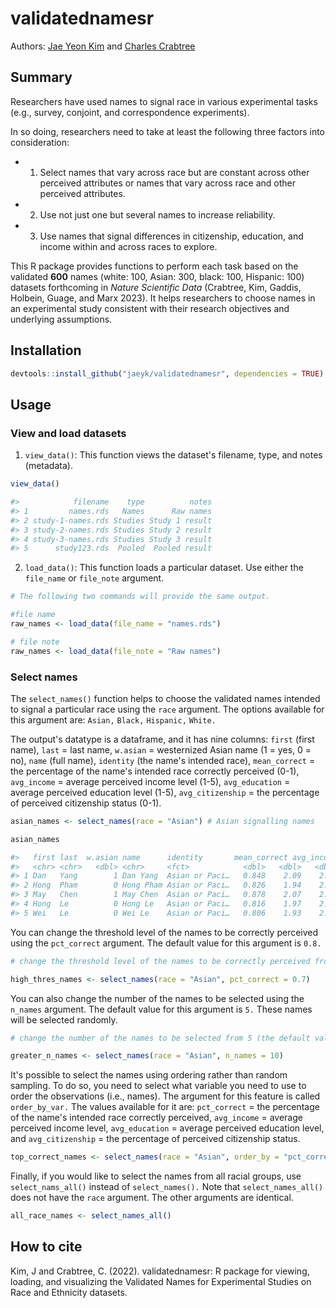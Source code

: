 # validatednamesr

Authors: [Jae Yeon Kim](https://jaeyk.github.io/) and [Charles Crabtree](https://charlescrabtree.com/)

## Summary 
    
Researchers have used names to signal race in various experimental tasks (e.g., survey, conjoint, and correspondence experiments). 

In so doing, researchers need to take at least the following three factors into consideration: 

-   1. Select names that vary across race but are constant across other perceived attributes or names that vary across race and other perceived attributes. 

-   2. Use not just one but several names to increase reliability. 

-   3. Use names that signal differences in citizenship, education, and income within and across races to explore.

This R package provides functions to perform each task based on the validated **600** names (white: 100, Asian: 300, black: 100, Hispanic: 100) datasets forthcoming in *Nature Scientific Data* (Crabtree, Kim, Gaddis, Holbein, Guage, and Marx 2023). It helps researchers to choose names in an experimental study consistent with their research objectives and underlying assumptions.

## Installation 

``` r
devtools::install_github("jaeyk/validatednamesr", dependencies = TRUE)
```

## Usage 

### View and load datasets 

1. `view_data()`: This function views the dataset's filename, type, and notes (metadata). 

``` r
view_data()

#>            filename    type          notes
#> 1         names.rds   Names      Raw names
#> 2 study-1-names.rds Studies Study 1 result
#> 3 study-2-names.rds Studies Study 2 result
#> 4 study-3-names.rds Studies Study 3 result
#> 5      study123.rds  Pooled  Pooled result
````

2. `load_data()`: This function loads a particular dataset. Use either the `file_name` or `file_note` argument.

``` r
# The following two commands will provide the same output.

#file name
raw_names <- load_data(file_name = "names.rds")

# file note 
raw_names <- load_data(file_note = "Raw names")
```

### Select names 

The `select_names()` function helps to choose the validated names intended to signal a particular race using the `race` argument. The options available for this argument are: `Asian,` `Black,` `Hispanic,` `White.`

The output's datatype is a dataframe, and it has nine columns: `first` (first name), `last` = last name, `w.asian` = westernized Asian name (1 = yes, 0 = no), `name` (full name), `identity` (the name's intended race), `mean_correct` = the percentage of the name's intended race correctly perceived (0-1), `avg_income` = average perceived income level (1-5), `avg_education` = average perceived education level (1-5), `avg_citizenship` = the percentage of perceived citizenship status (0-1).

``` r
asian_names <- select_names(race = "Asian") # Asian signalling names 

asian_names 

#>   first last  w.asian name      identity       mean_correct avg_income avg_education avg_citizenship
#>   <chr> <chr>   <dbl> <chr>     <fct>            <dbl>   <dbl>   <dbl>   <dbl>
#> 1 Dan   Yang        1 Dan Yang  Asian or Paci…   0.848    2.09    2.55   0.773
#> 2 Hong  Pham        0 Hong Pham Asian or Paci…   0.826    1.94    2.28   0.465
#> 3 May   Chen        1 May Chen  Asian or Paci…   0.878    2.07    2.37   0.789
#> 4 Hong  Le          0 Hong Le   Asian or Paci…   0.816    1.97    2.42   0.539
#> 5 Wei   Le          0 Wei Le    Asian or Paci…   0.806    1.93    2.18   0.418
```

You can change the threshold level of the names to be correctly perceived using the `pct_correct` argument. The default value for this argument is `0.8.`

``` r
# change the threshold level of the names to be correctly perceived from 0.8 (the default value) to 0.7

high_thres_names <- select_names(race = "Asian", pct_correct = 0.7)
```

You can also change the number of the names to be selected using the `n_names` argument. The default value for this argument is `5.` These names will be selected randomly.  

``` r
# change the number of the names to be selected from 5 (the default value) to 10 

greater_n_names <- select_names(race = "Asian", n_names = 10)
```

It's possible to select the names using ordering rather than random sampling. To do so, you need to select what variable you need to use to order the observations (i.e., names). The argument for this feature is called `order_by_var.` The values available for it are: `pct_correct` = the percentage of the name's intended race correctly perceived, `avg_income` = average perceived income level, `avg_education` = average perceived education level, and `avg_citizenship` = the percentage of perceived citizenship status. 

``` r
top_correct_names <- select_names(race = "Asian", order_by = "pct_correct")
```

Finally, if you would like to select the names from all racial groups, use `select_nams_all()` instead of `select_names().` Note that `select_names_all()` does not have the `race` argument. The other arguments are identical. 

``` r
all_race_names <- select_names_all()
```

## How to cite

Kim, J and Crabtree, C. (2022). validatednamesr: R package for viewing, loading, and visualizing the Validated Names for Experimental Studies on Race and Ethnicity datasets.